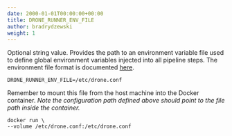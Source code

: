 ```yaml
---
date: 2000-01-01T00:00:00+00:00
title: DRONE_RUNNER_ENV_FILE
author: bradrydzewski
weight: 1
---
```


Optional string value. Provides the path to an environment variable file used to define global environment variables injected into all pipeline steps. The environment file format is documented [here](https://github.com/joho/godotenv/blob/master/README.md).

```
DRONE_RUNNER_ENV_FILE=/etc/drone.conf
```

Remember to mount this file from the host machine into the Docker container. _Note the configuration path defined above should point to the file path inside the container._

```
docker run \
--volume /etc/drone.conf:/etc/drone.conf
```
